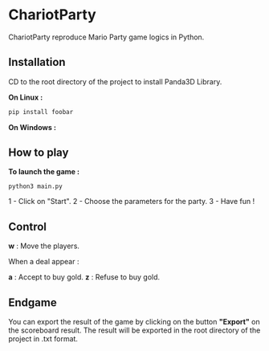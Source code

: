 # ChariotParty

ChariotParty reproduce Mario Party game logics in Python.

## Installation

CD to the root directory of the project to install Panda3D Library.

**On Linux :**

```bash
pip install foobar
```

**On Windows :**

## How to play

**To launch the game :**

```
python3 main.py
```

1 - Click on "Start".
2 - Choose the parameters for the party.
3 - Have fun !

## Control

**w** : Move the players.

When a deal appear :

**a** : Accept to buy gold.
**z** : Refuse to buy gold.

## Endgame

You can export the result of the game by clicking on the button **"Export"** on the scoreboard result.
The result will be exported in the root directory of the project in .txt format.
